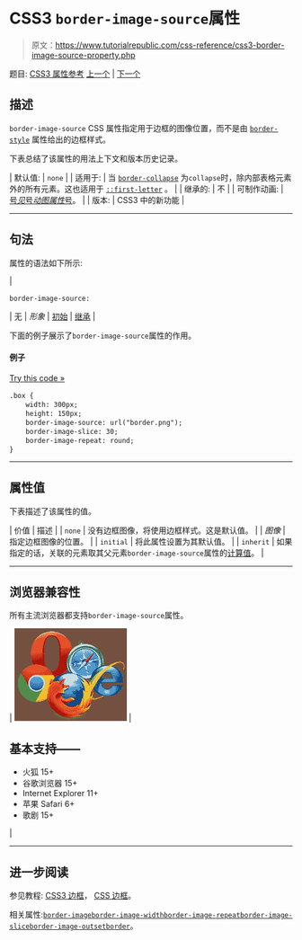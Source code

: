 # CSS3 `border-image-source`属性

> 原文：<https://www.tutorialrepublic.com/css-reference/css3-border-image-source-property.php>

题目: [CSS3 属性参考](css3-properties.php) [上一个](css3-border-image-slice-property.php) | [下一个](css3-border-image-width-property.php)

## 描述

`border-image-source` CSS 属性指定用于边框的图像位置，而不是由 [`border-style`](css-border-style-property.php) 属性给出的边框样式。

下表总结了该属性的用法上下文和版本历史记录。

| 默认值: | `none` |
| 适用于: | 当
[`border-collapse`](css-border-collapse-property.php) 为`collapse`时，除内部表格元素外的所有元素。这也适用于 [`::first-letter`](../css-tutorial/css-pseudo-elements.php#first-letter) 。 |
| 继承的: | 不 |
| 可制作动画: | [号*见*号*动图属性*号](css-animatable-properties.php)。 |
| 版本: | CSS3 中的新功能 |

* * *

## 句法

属性的语法如下所示:

| 

```
border-image-source: 
```

 | 无 &#124; *形象* &#124; [初始](../definitions.php#initial) &#124; [继承](../definitions.php#inherit) |

下面的例子展示了`border-image-source`属性的作用。

#### 例子

[Try this code »](../codelab.php?topic=css3&file=border-image-source-property "Try this code using online Editor")

```
.box {
    width: 300px;
    height: 150px;
    border-image-source: url("border.png");
    border-image-slice: 30;
    border-image-repeat: round;
}
```

* * *

## 属性值

下表描述了该属性的值。

| 价值 | 描述 |
| `none` | 没有边框图像，将使用边框样式。这是默认值。 |
| *图像* | 指定边框图像的位置。 |
| `initial` | 将此属性设置为其默认值。 |
| `inherit` | 如果指定的话，关联的元素取其父元素`border-image-source`属性的[计算值](../definitions.php#computed-value)。 |

* * *

## 浏览器兼容性

所有主流浏览器都支持`border-image-source`属性。

| ![Browsers Icon](img/e9331123c77668c1832e541c2fca1002.png) | 

## 基本支持——

*   火狐 15+
*   谷歌浏览器 15+
*   Internet Explorer 11+
*   苹果 Safari 6+
*   歌剧 15+

 |

* * *

## 进一步阅读

参见教程: [CSS3 边框](../css-tutorial/css3-border.php)， [CSS 边框](../css-tutorial/css-border.php)。

相关属性:[`border-image`](css3-border-image-property.php)[`border-image-width`](css3-border-image-width-property.php)[`border-image-repeat`](css3-border-image-repeat-property.php)[`border-image-slice`](css3-border-image-slice-property.php)[`border-image-outset`](css3-border-image-outset-property.php)[`border`](css-border-property.php)。